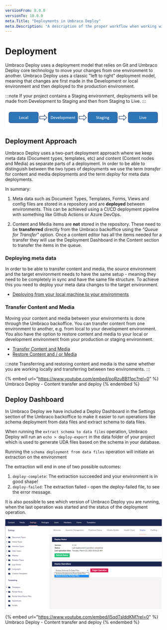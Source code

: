 ```yaml
---
versionFrom: 8.0.0
versionTo: 10.0.0
meta.Title: "Deployments in Umbraco Deploy"
meta.Description: "A description of the proper workflow when working with Umbraco Deploy"
---
```


# Deployment

Umbraco Deploy uses a deployment model that relies on Git and Umbraco Deploy core technology to move your changes from one environment to another. Umbraco Deploy uses a classic "left to right" deployment model, meaning that changes are first made in the Development or local environment and then deployed to the production environment.

:::note
If your project contains a Staging environment, deployments will be made from Development to Staging and then from Staging to Live.
:::

![Left to right model](images/left-to-right.png)

## Deployment Approach

Umbraco Deploy uses a two-part deployment approach where we keep meta data (Document types, templates, etc) and content (Content nodes and Media) as separate parts of a deployment. In order to be able to distinguish between the two types of deployments we use the term *transfer* for content and media deployments and the term *deploy* for meta data deployments.

In summary:

1. Meta data such as Document Types, Templates, Forms, Views and config files are stored in a repository and are **deployed** between environments. This can be achieved using a CI/CD deployment pipeline with something like Github Actions or Azure DevOps.

2. Content and Media items are **not** stored in the repository. These need to be **transferred** directly from the Umbraco backoffice using the *"Queue for Transfer"* option. Once a content editor has all the items needed for a transfer they will use the Deployment Dashboard in the Content section to transfer the items in the queue.

### Deploying meta data

In order to be able to transfer content and media, the source environment and the target environment needs to have the same setup - meaning they need to be completely in sync and have the same file structure. To achieve this you need to deploy your meta data changes to the target environment.

 - [Deploying from your local machine to your environments](deploying-changes.md)

### Transfer Content and Media

Moving your content and media between your environments is done through the Umbraco backoffice. You can transfer content from one environment to another, e.g. from local to your development environment. You also have the option to restore content and media to your local or development environment from your production or staging environment.

  - [Transfer Content and Media](content-transfer.md)
  - [Restore Content and / or Media](restoring-content/README.md)

:::note
Transferring and restoring content and media is the same whether you are working locally and transferring between two environments.
:::

{% embed url="https://www.youtube.com/embed/poRzuBB11pc?rel=0" %}
Umbraco Deploy - Content transfer and deploy
{% endembed %}

## Deploy Dashboard

In Umbraco Deploy we have included a Deploy Dashboard in the Settings section of the Umbraco backoffice to make it easier to run operations like schema deployment from data files and extract schema to data files.

When running the `extract schema to data files` operation, Umbraco Deploy will run an `echo > deploy-export` in the data folder of your project which is used to generate UDA files based on the schema in your database.

Running the `schema deployment from data files` operation will initiate an extraction on the environment

The extraction will end in one of two possible outcomes:

  1. `deploy-complete`: The extraction succeeded and your environment is in good shape!
  2. `deploy-failed`: The extraction failed - open the deploy-failed file, to see the error message.

It is also possible to see which version of Umbraco Deploy you are running, when the last operation was started and the status of the deployment operation.

![Deploy Dashboard](images/Deploy-dahsboard.png)

{% embed url="https://www.youtube.com/embed/l5qdTsIddKM?rel=0" %}
Umbraco Deploy - Content transfer and deploy
{% endembed %}
